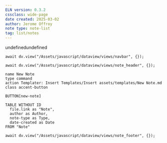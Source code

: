 ```yaml
---
ELN version: 0.3.2
cssclass: wide-page
date created: 2025-03-02
author: Jerome Offroy
note type: note-list
tag: list/notes
---
```

undefinedundefined
```dataviewjs
await dv.view("/Assets/javascript/dataview/views/navbar", {});
```

```dataviewjs
await dv.view("/Assets/javascript/dataview/views/note_header", {});
```

```button
name New Note
type command
action Templater: Insert Templates/Insert assets/templates/New Note.md
class accent-button
```
`BUTTON[new-note]`

```dataview
TABLE WITHOUT ID
  file.link as "Note", 
  author as Author,
  note-type as Type,
  date-created as Date
FROM "Note"
```

```dataviewjs
await dv.view("/Assets/javascript/dataview/views/note_footer", {});
```
